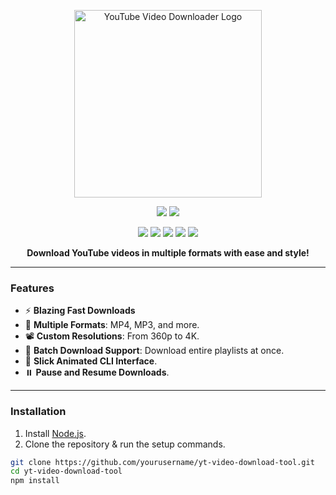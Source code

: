 <p align="center">
  <img src="./assets/logo.png" alt="YouTube Video Downloader Logo" width="300">
</p>

<p align="center">
  <img src="https://img.shields.io/badge/MADE%20IN-INDIA-orange?colorA=%23ff0000&colorB=%23017e40&style=for-the-badge">
  <img src="https://img.shields.io/badge/Version-1.0-blue?style=for-the-badge">
</p>

<p align="center">
  <img src="https://img.shields.io/badge/Written%20In-Node.js-darkgreen?style=flat-square">
  <img src="https://img.shields.io/badge/Open%20Source-Yes-darkviolet?style=flat-square">
  <img src="https://img.shields.io/github/stars/yourusername/yt-video-download-tool?style=flat-square">
  <img src="https://img.shields.io/github/issues/yourusername/yt-video-download-tool?color=red&style=flat-square">
  <img src="https://img.shields.io/github/forks/yourusername/yt-video-download-tool?color=teal&style=flat-square">
</p>

<p align="center"><b>Download YouTube videos in multiple formats with ease and style!</b></p>

---

### Features

- ⚡ **Blazing Fast Downloads**
- 🎥 **Multiple Formats**: MP4, MP3, and more.
- 📽️ **Custom Resolutions**: From 360p to 4K.
- 📂 **Batch Download Support**: Download entire playlists at once.
- 💫 **Slick Animated CLI Interface**.
- ⏸️ **Pause and Resume Downloads**.

---

### Installation

1. Install [Node.js](https://nodejs.org).
2. Clone the repository & run the setup commands.

```bash
git clone https://github.com/yourusername/yt-video-download-tool.git
cd yt-video-download-tool
npm install
